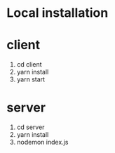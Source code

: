# Local installation
# client
1) cd client
2) yarn install
3) yarn start

# server
1) cd server
2) yarn install
3) nodemon index.js

